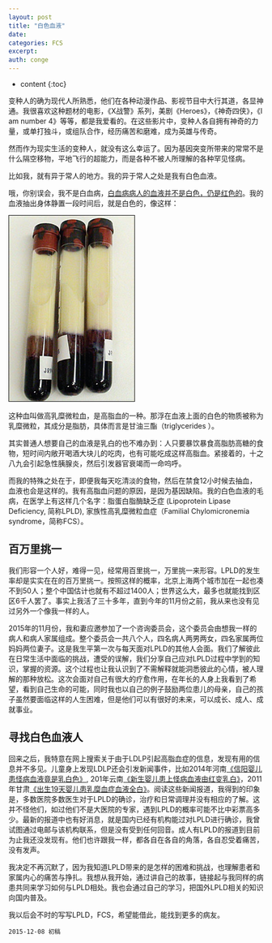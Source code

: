 ```yaml
---
layout: post
title: "白色血液"
date:
categories: FCS
excerpt:
auth: conge
---
```

* content
{:toc}

变种人的确为现代人所熟悉，他们在各种动漫作品、影视节目中大行其道，各显神通。我很喜欢这种题材的电影，《X战警》系列，美剧《Heroes》，《神奇四侠》，《I am number 4》等等，都是我爱看的。在这些影片中，变种人各自拥有神奇的力量，或单打独斗，或组队合作，经历痛苦和磨难，成为英雄与传奇。

然而作为现实生活的变种人，就没有这么幸运了。因为基因突变所带来的常常不是什么隔空移物，平地飞行的超能力，而是各种不被人所理解的各种罕见怪病。

比如我，就有异于常人的地方。我的异于常人之处是我有白色血液。

哦，你别误会，我不是白血病，[白血病病人的血液并不是白色，仍是红色的](http://hgzl.xywy.com/jkkp/kxzd/201202/15-2864668.html)。我的血液抽出身体静置一段时间后，就是白色的，像这样：

![白色血液](/assets/images/FCS/118382-b219621920ce260a.jpg)

这种血叫做高乳糜微粒血，是高脂血的一种。那浮在血液上面的白色的物质被称为乳糜微粒，其成分是脂肪，具体而言是甘油三酯（triglycerides ）。

其实普通人想要自己的血液是乳白的也不难办到：人只要暴饮暴食高脂肪高糖的食物，短时间内敞开喝酒大块儿的吃肉，也有可能吃成这样高脂血。紧接着的，十之八九会引起急性胰腺炎，然后引发器官衰竭而一命呜呼。

而我的特殊之处在于，即便我每天吃清淡的食物，然后在禁食12小时候去抽血，血液也会是这样的。我有高脂血问题的原因，是因为基因缺陷。我的白色血液的毛病，在医学上有这样几个名字：脂蛋白脂酶缺乏症 (Lipoprotein Lipase Deficiency, 简称LPLD), 家族性高乳糜微粒血症（Familial Chylomicronemia syndrome，简称FCS）。

## 百万里挑一

我们形容一个人好，难得一见，经常用百里挑一，万里挑一来形容。LPLD的发生率却是实实在在的百万里挑一。按照这样的概率，北京上海两个城市加在一起也凑不到50人；整个中国估计也就有不超过1400人；世界这么大，最多也就能找到区区6千人罢了。事实上我活了三十多年，直到今年的11月份之前，我从来也没有见过另外一个像我一样的人。

2015年的11月份，我和妻应邀参加了一个咨询委员会，这个委员会由想我一样的病人和病人家属组成。整个委员会一共八个人，四名病人两男两女，四名家属两位妈妈两位妻子。这是我生平第一次与每天面对LPLD的其他人会面。我们了解彼此在日常生活中面临的挑战，遭受的误解，我们分享自己应对LPLD过程中学到的知识，掌握的资源。这个过程也让我认识到了不需解释就能洞悉彼此的心情，被人理解的那种放松。这次会面对自己有很大的疗愈作用，在年长的人身上我看到了希望，看到自己生命的可能，同时我也以自己的例子鼓励两位患儿的母亲，自己的孩子虽然要面临这样的人生困难，但是他们可以有很好的未来，可以成长、成人、成就事业。

## 寻找白色血液人

回来之后，我特意在网上搜索关于由于LDLP引起高脂血症的信息，发现有用的信息并不多见。儿童身上发现LDLP还会引发新闻事件，比如2014年河南[《信阳婴儿患怪病血液竟是乳白色》](http://newpaper.dahe.cn/dhb/html/2014-10/27/content_1166751.htm), 201年云南[《新生婴儿患上怪病血液由红变乳白》](http://news.sina.com.cn/s/p/2010-08-06/030720836597.shtml)，2011年甘肃[《出生19天婴儿患乳糜血症血液全白》](http://news.sina.com.cn/s/2011-11-22/115523505648.shtml)。阅读这些新闻报道，我得到的印象是，多数医院多数医生对于LPLD的确诊，治疗和日常调理并没有相应的了解。这并不怪他们，如过他们不是大医院的专家，遇到LPLD的概率可能不比中彩票高多少。最新的报道中也有好消息，就是国内已经有机构能过对LPLD进行确诊，我曾试图通过电邮与该机构联系，但是没有受到任何回音。成人有LPLD的报道到目前为止我还没发现有。他们也许跟我一样，都各自在各自的角落，各自忍受着痛苦，没有发声。

我决定不再沉默了，因为我知道LPLD带来的是怎样的困难和挑战，也理解患者和家属内心的痛苦与挣扎。我想从我开始，通过讲自己的故事，链接起与我同样的病患共同来学习如何与LPLD相处。我也会通过自己的学习，把国外LPLD相关的知识向国内普及。

我以后会不时的写写LPLD，FCS，希望能借此，能找到更多的病友。

```
2015-12-08 初稿
```
